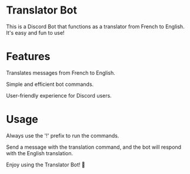 # **Translator Bot**

This is a Discord Bot that functions as a translator from French to English. It's easy and fun to use! 


# **Features**

Translates messages from French to English.

Simple and efficient bot commands.

User-friendly experience for Discord users.


# **Usage**

Always use the '!' prefix to run the commands.

Send a message with the translation command, and the bot will respond with the English translation.

Enjoy using the Translator Bot! 🚀

